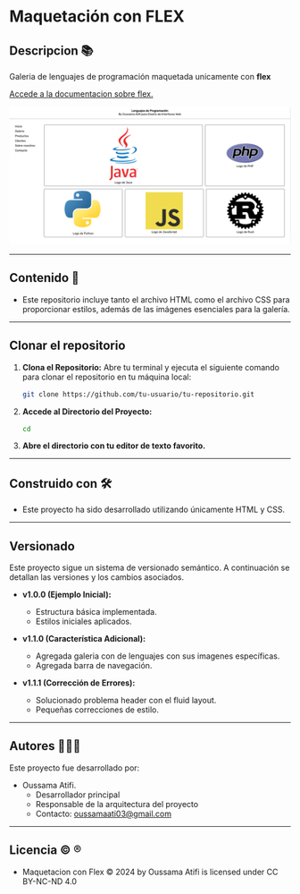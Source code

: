 # Maquetación con FLEX

## Descripcion 📚

Galeria de lenguajes de programación maquetada unicamente con **flex**

[Accede a la documentacion sobre flex.](https://developer.mozilla.org/es/docs/Web/CSS/flex)

![Imagen del proyecto](./img/flex.png)

---

## Contenido 📖

- Este repositorio incluye tanto el archivo HTML como el archivo CSS para proporcionar estilos, además de las imágenes esenciales para la galería.

---

## Clonar el repositorio

1. **Clona el Repositorio:**
   Abre tu terminal y ejecuta el siguiente comando para clonar el repositorio en tu máquina local:

   ```bash
   git clone https://github.com/tu-usuario/tu-repositorio.git
   ```

2. **Accede al Directorio del Proyecto:**

   ```bash
   cd
   ```

3. **Abre el directorio con tu editor de texto favorito.**

---

## Construido con 🛠️

- Este proyecto ha sido desarrollado utilizando únicamente HTML y CSS.

---

## Versionado

Este proyecto sigue un sistema de versionado semántico. A continuación se detallan las versiones y los cambios asociados.

- **v1.0.0 (Ejemplo Inicial):**
  - Estructura básica implementada.
  - Estilos iniciales aplicados.
- **v1.1.0 (Característica Adicional):**

  - Agregada galeria con de lenguajes con sus imagenes específicas.
  - Agregada barra de navegación.

- **v1.1.1 (Corrección de Errores):**
  - Solucionado problema header con el fluid layout.
  - Pequeñas correcciones de estilo.

---

## Autores 🧑🏽‍🏫

Este proyecto fue desarrollado por:

- Oussama Atifi.
  - Desarrollador principal
  - Responsable de la arquitectura del proyecto
  - Contacto: oussamaati03@gmail.com

---

## Licencia ©️ ®️

- Maquetacion con Flex © 2024 by Oussama Atifi is licensed under CC BY-NC-ND 4.0
